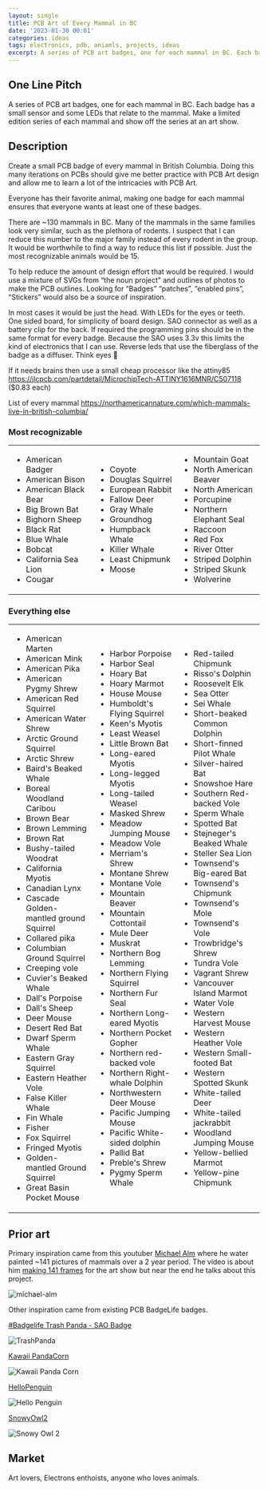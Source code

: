 ```yaml
---
layout: single
title: PCB Art of Every Mammal in BC
date: '2023-01-30 00:01'
categories: ideas
tags: electronics, pdb, aniamls, projects, ideas
excerpt: A series of PCB art badges, one for each mammal in BC. Each badge has a small sensor and some LEDs that relate to the mammal. Make a limited edition series of each mammal and show off the series at an art show.
---
```


## One Line Pitch

A series of PCB art badges, one for each mammal in BC. Each badge has a small sensor and some LEDs that relate to the mammal. Make a limited edition series of each mammal and show off the series at an art show.

## Description

Create a small PCB badge of every mammal in British Columbia. Doing this many iterations on PCBs should give me better practice with PCB Art design and allow me to learn a lot of the intricacies with PCB Art.

Everyone has their favorite animal, making one badge for each mammal ensures that everyone wants at least one of these badges.

There are ~130 mammals in BC. Many of the mammals in the same families look very similar, such as the plethora of rodents. I suspect that I can reduce this number to the major family instead of every rodent in the group. It would be worthwhile to find a way to reduce this list if possible. Just the most recognizable animals would be 15.

To help reduce the amount of design effort that would be required. I would use a mixture of SVGs from “the noun project” and outlines of photos to make the PCB outlines. Looking for “Badges” “patches”, “enabled pins”, “Stickers” would also be a source of inspiration.

In most cases it would be just the head. With LEDs for the eyes or teeth. One sided board, for simplicity of board design. SAO connector as well as a battery clip for the back. If required the programming pins should be in the same format for every badge. Because the SAO uses 3.3v this limits the kind of electronics that I can use. Reverse leds that use the fiberglass of the badge as a diffuser. Think eyes 👀

If it needs brains then use a small cheap processor like the attiny85 https://jlcpcb.com/partdetail/MicrochipTech-ATTINY1616MNR/C507118 ($0.83 each)

List of every mammal
https://northamericannature.com/which-mammals-live-in-british-columbia/

### Most recognizable

<table width='100%'><tr><td width='33%'><ul>
<li>American Badger</li>
<li>American Bison</li>
<li>American Black Bear</li>
<li>Big Brown Bat</li>
<li>Bighorn Sheep</li>
<li>Black Rat</li>
<li>Blue Whale</li>
<li>Bobcat</li>
<li>California Sea Lion</li>
<li>Cougar</li>
</ul></td><td width='33%'><ul>
<li>Coyote</li>
<li>Douglas Squirrel</li>
<li>European Rabbit</li>
<li>Fallow Deer</li>
<li>Gray Whale</li>
<li>Groundhog</li>
<li>Humpback Whale</li>
<li>Killer Whale</li>
<li>Least Chipmunk</li>
<li>Moose</li>
</ul></td><td width='33%'><ul>
<li>Mountain Goat</li>
<li>North American Beaver</li>
<li>North American</li>
<li>Porcupine</li>
<li>Northern Elephant Seal</li>
<li>Raccoon</li>
<li>Red Fox</li>
<li>River Otter</li>
<li>Striped Dolphin</li>
<li>Striped Skunk</li>
<li>Wolverine</li>
</ul></td></tr></table>

### Everything else

<table width='100%'><tr><td width='33%'><ul>
<li>American Marten</li>
<li>American Mink</li>
<li>American Pika</li>
<li>American Pygmy Shrew</li>
<li>American Red Squirrel</li>
<li>American Water Shrew</li>
<li>Arctic Ground Squirrel</li>
<li>Arctic Shrew</li>
<li>Baird's Beaked Whale</li>
<li>Boreal Woodland Caribou</li>
<li>Brown Bear</li>
<li>Brown Lemming</li>
<li>Brown Rat</li>
<li>Bushy-tailed Woodrat</li>
<li>California Myotis</li>
<li>Canadian Lynx</li>
<li>Cascade Golden-mantled ground Squirrel</li>
<li>Collared pika</li>
<li>Columbian Ground Squirrel</li>
<li>Creeping vole</li>
<li>Cuvier's Beaked Whale</li>
<li>Dall's Porpoise</li>
<li>Dall's Sheep</li>
<li>Deer Mouse</li>
<li>Desert Red Bat</li>
<li>Dwarf Sperm Whale</li>
<li>Eastern Gray Squirrel</li>
<li>Eastern Heather Vole</li>
<li>False Killer Whale</li>
<li>Fin Whale</li>
<li>Fisher</li>
<li>Fox Squirrel</li>
<li>Fringed Myotis</li>
<li>Golden-mantled Ground Squirrel</li>
<li>Great Basin Pocket Mouse</li>
</ul></td><td width='33%'><ul>
<li>Harbor Porpoise</li>
<li>Harbor Seal</li>
<li>Hoary Bat</li>
<li>Hoary Marmot</li>
<li>House Mouse</li>
<li>Humboldt's Flying Squirrel</li>
<li>Keen's Myotis</li>
<li>Least Weasel</li>
<li>Little Brown Bat</li>
<li>Long-eared Myotis</li>
<li>Long-legged Myotis</li>
<li>Long-tailed Weasel</li>
<li>Masked Shrew</li>
<li>Meadow Jumping Mouse</li>
<li>Meadow Vole</li>
<li>Merriam's Shrew</li>
<li>Montane Shrew</li>
<li>Montane Vole</li>
<li>Mountain Beaver</li>
<li>Mountain Cottontail</li>
<li>Mule Deer</li>
<li>Muskrat</li>
<li>Northern Bog Lemming</li>
<li>Northern Flying Squirrel</li>
<li>Northern Fur Seal</li>
<li>Northern Long-eared Myotis</li>
<li>Northern Pocket Gopher</li>
<li>Northern red-backed vole</li>
<li>Northern Right-whale Dolphin</li>
<li>Northwestern Deer Mouse</li>
<li>Pacific Jumping Mouse</li>
<li>Pacific White-sided dolphin</li>
<li>Pallid Bat</li>
<li>Preble's Shrew</li>
<li>Pygmy Sperm Whale</li>
</ul></td><td width='33%'><ul>
<li>Red-tailed Chipmunk</li>
<li>Risso's Dolphin</li>
<li>Roosevelt Elk</li>
<li>Sea Otter</li>
<li>Sei Whale</li>
<li>Short-beaked Common Dolphin</li>
<li>Short-finned Pilot Whale</li>
<li>Silver-haired Bat</li>
<li>Snowshoe Hare</li>
<li>Southern Red-backed Vole</li>
<li>Sperm Whale</li>
<li>Spotted Bat</li>
<li>Stejneger's Beaked Whale</li>
<li>Steller Sea Lion</li>
<li>Townsend's Big-eared Bat</li>
<li>Townsend's Chipmunk</li>
<li>Townsend's Mole</li>
<li>Townsend's Vole</li>
<li>Trowbridge's Shrew</li>
<li>Tundra Vole</li>
<li>Vagrant Shrew</li>
<li>Vancouver Island Marmot</li>
<li>Water Vole</li>
<li>Western Harvest Mouse</li>
<li>Western Heather Vole</li>
<li>Western Small-footed Bat</li>
<li>Western Spotted Skunk</li>
<li>White-tailed Deer</li>
<li>White-tailed jackrabbit</li>
<li>Woodland Jumping Mouse</li>
<li>Yellow-bellied Marmot</li>
<li>Yellow-pine Chipmunk</li>
</ul></td></tr></table>

## Prior art

Primary inspiration came from this youtuber [Michael Alm](https://www.almfab.com ) where he water painted ~141 pictures of mammals over a 2 year period. The video is about him [making 141 frames](https://www.youtube.com/watch?v=012r8PZKsEE ) for the art show but near the end he talks about this project.  

<img src="/public/uploads/2023/michael-alm.png" alt="michael-alm"/>

Other inspiration came from existing PCB BadgeLife badges.

[#Badgelife Trash Panda - SAO Badge](https://www.tindie.com/products/brandon-satrom/badgelife-trash-panda-sao-badge/)

<img src="/public/uploads/2023/TrashPanda.png" alt="TrashPanda"/>

[Kawaii PandaCorn](https://www.tindie.com/products/maepa/kawaii-pandacorn/)

<img src="/public/uploads/2023/KawaiiPandaCorn.png" alt="Kawaii Panda Corn"/>

[HelloPenguin](https://www.tindie.com/products/nwmaker/hellopenguin/)

<img src="/public/uploads/2023/HelloPenguin.png" alt="Hello Penguin"/>

[SnowyOwl2](https://www.tindie.com/products/nwmaker/snowyowl2/)

<img src="/public/uploads/2023/SnowyOwl2.png" alt="Snowy Owl 2"/>

## Market

Art lovers, Electrons enthoists, anyone who loves animals.
